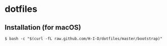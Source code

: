 # dotfiles
## Installation (for macOS)
```
$ bash -c "$(curl -fL raw.github.com/H-I-D/dotfiles/master/bootstrap)"
```


